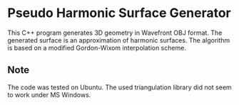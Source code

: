 # Pseudo Harmonic Surface Generator

This C++ program generates 3D geometry in Wavefront OBJ format.
The generated surface is an approximation of harmonic surfaces.
The algorithm is based on a modified Gordon-Wixom interpolation scheme.

## Note

The code was tested on Ubuntu. The used triangulation library did not seem to work under MS Windows.
